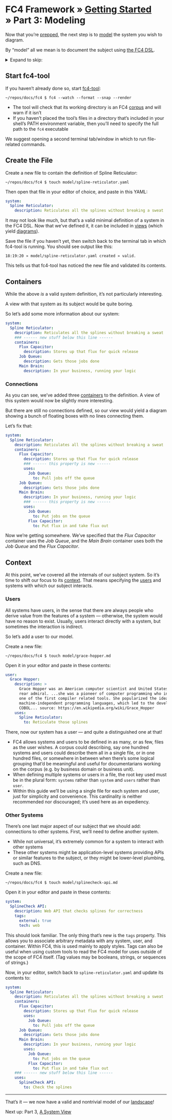 # FC4 Framework » [Getting Started](index.md) » Part 3: Modeling

Now that you’re [prepped](index.md), the next step is to
[model](../../concepts.md#model) the system you wish to diagram.

By “model” all we mean is to document the subject using [the FC4
DSL](../../reference/dsl.md).

<details>
<summary>Expand to skip:</summary>

<!-- TOC depthFrom:2 -->

- [Start fc4-tool](#start-fc4-tool)
- [Create the File](#create-the-file)
- [Containers](#containers)
  - [Connections](#connections)
- [Context](#context)
  - [Users](#users)
  - [Other Systems](#other-systems)

<!-- /TOC -->

</details>

## Start fc4-tool

If you haven’t already done so, start [fc4-tool][fc4-tool]:

```shell
~/repos/docs/fc4 $ fc4 --watch --format --snap --render
```

<aside>

* The tool will check that its working directory is an FC4
  [corpus](../../concepts.md#corpus) and will warn if it isn’t
* If you haven’t placed the tool’s files in a directory that’s included in your
  shell’s PATH environment variable, then you’ll need to specify the full path
  to the `fc4` executable

</aside>

We suggest opening a second terminal tab/window in which to run file-related
commands.

## Create the File

Create a new file to contain the definition of Spline Reticulator:

```shell
~/repos/docs/fc4 $ touch model/spline-reticulator.yaml
```

Then open that file in your editor of choice, and paste in this YAML:

```yaml
system:
  Spline Reticulator:
    description: Reticulates all the splines without breaking a sweat
```

It may not look like much, but that’s a valid minimal definition of a system in
the FC4 DSL. Now that we’ve defined it, it can be included in
[views](../../concepts.md#view) (which yield
[diagrams](../../concepts.md#diagram)).

Save the file if you haven’t yet, then switch back to the terminal tab in which
fc4-tool is running. You should see output like this:

```
18:19:20 » model/spline-reticulator.yaml created » valid.
```

This tells us that fc4-tool has noticed the new file and validated its contents.

## Containers

While the above _is_ a valid system definition, it’s not particularly interesting.

A view with that system as its subject would be quite boring.

So let’s add some more information about our system:

```yaml
system:
  Spline Reticulator:
    description: Reticulates all the splines without breaking a sweat
    ### ------ new stuff below this line ------
    containers:
      Flux Capacitor:
        description: Stores up that flux for quick release
      Job Queue:
        description: Gets those jobs done
      Main Brain:
        description: In your business, running your logic
```

### Connections

As you can see, we’ve added three [containers](../../reference/concepts.md#container)
to the definition. A view of this system would now be slightly more interesting.

But there are still no connections defined, so our view would yield a diagram
showing a bunch of floating boxes with no lines connecting them.

Let’s fix that:

```yaml
system:
  Spline Reticulator:
    description: Reticulates all the splines without breaking a sweat
    containers:
      Flux Capacitor:
        description: Stores up that flux for quick release
        ### ------ this property is new ------
        uses:
          Job Queue:
            to: Pull jobs off the queue
      Job Queue:
        description: Gets those jobs done
      Main Brain:
        description: In your business, running your logic
        ### ------ this property is new ------
        uses:
          Job Queue:
            to: Put jobs on the queue
          Flux Capacitor:
            to: Put flux in and take flux out
```

Now we’re getting somewhere. We’ve specified that the _Flux Capacitor_ container
uses the _Job Queue_, and the _Main Brain_ container uses both the _Job Queue_
and the _Flux Capacitor_.

## Context

At this point, we’ve covered all the internals of our subject system. So it’s
time to shift our focus to its [context](../../concepts.md#context). That means
specifying the [users](../../concepts.md#user) and systems with which our
subject interacts.

### Users

All systems have users, in the sense that there are always people who derive
value from the features of a system — otherwise, the system would have no reason
to exist. Usually, users interact directly with a system, but sometimes the
interaction is indirect.

So let’s add a user to our model.

Create a new file:

```shell
~/repos/docs/fc4 $ touch model/grace-hopper.md
```

Open it in your editor and paste in these contents:

<!-- TEST FILE: model/grace-hopper.yaml -->
```yaml
user:
  Grace Hopper:
    description: >
      Grace Hopper was an American computer scientist and United States Navy
      rear admiral. ...she was a pioneer of computer programming who invented
      one of the first compiler related tools. She popularized the idea of
      machine-independent programming languages, which led to the development of
      COBOL... source: https://en.wikipedia.org/wiki/Grace_Hopper
    uses:
      Spline Reticulator:
        to: Reticulate those splines
```

There, now our system has a user — and quite a distinguished one at that!

<aside>

* FC4 allows systems and users to be defined in as many, or as few, files as the
  user wishes. A corpus could describing, say one hundred systems and users
  could describe them all in a single file, or in one hundred files, or
  somewhere in between when there’s some logical grouping that’d be meaningful
  and useful for documentarians working on the corpus (e.g. by business domain
  or business unit).
* When defining multiple systems or users in a file, the root key used must be
  in the plural form: `systems` rather than `system` and `users` rather than
  `user`.
* Within this guide we’ll be using a single file for each system and user, just
  for simplicity and convenience. This cardinality is neither recommended nor
  discouraged; it’s used here as an expediency.

</aside>

### Other Systems

There’s one last major aspect of our subject that we should add: connections to
other systems. First, we’ll need to define another system.

<aside>

* While not universal, it’s extremely common for a system to interact with other
  systems
* These other systems might be application-level systems providing APIs or
  similar features to the subject, or they might be lower-level plumbing, such
  as DNS.

</aside>

Create a new file:

```shell
~/repos/docs/fc4 $ touch model/splinecheck-api.md
```

Open it in your editor and paste in these contents:

<!-- TEST FILE: model/splinecheck-api.yaml -->
```yaml
system:
  SplineCheck API:
    description: Web API that checks splines for correctness
    tags:
      external: true
      tech: web
```

This should look familiar. The only thing that’s new is the `tags` property.
This allows you to associate arbitrary metadata with any system, user, and
container. Within FC4, this is used mainly to apply styles. Tags can also be
useful when using custom tools to read the FC4 model for uses outside of the
scope of FC4 itself. (Tag values may be booleans, strings, or sequences of
strings.)

Now, in your editor, switch back to `spline-reticulator.yaml` and update its
contents to:

<!-- TEST FILE: model/spline-reticulator.yaml -->
```yaml
system:
  Spline Reticulator:
    description: Reticulates all the splines without breaking a sweat
    containers:
      Flux Capacitor:
        description: Stores up that flux for quick release
        uses:
          Job Queue:
            to: Pull jobs off the queue
      Job Queue:
        description: Gets those jobs done
      Main Brain:
        description: In your business, running your logic
        uses:
          Job Queue:
            to: Put jobs on the queue
          Flux Capacitor:
            to: Put flux in and take flux out
    ### ------ new stuff below this line ------
    uses:
      SplineCheck API:
        to: Check the splines
```

----

That’s it — we now have a valid and nontrivial model of our
[landscape](../../concepts.md#landscape)!

Next up: Part 3, [A System View](view.md)


[fc4-tool]: ../../tool/
